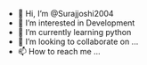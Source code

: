 - 👋 Hi, I’m @Surajjoshi2004
- 👀 I’m interested in Development
- 🌱 I’m currently learning python
- 💞️ I’m looking to collaborate on ...
- 📫 How to reach me ...

<!---
Surajjoshi2004/Surajjoshi2004 is a ✨ special ✨ repository because its `README.md` (this file) appears on your GitHub profile.
You can click the Preview link to take a look at your changes.
--->
